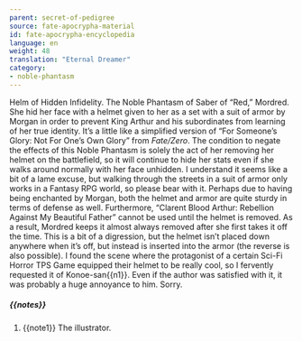 ```yaml
---
parent: secret-of-pedigree
source: fate-apocrypha-material
id: fate-apocrypha-encyclopedia
language: en
weight: 48
translation: "Eternal Dreamer"
category:
- noble-phantasm
---
```


Helm of Hidden Infidelity. The Noble Phantasm of Saber of “Red,” Mordred. She hid her face with a helmet given to her as a set with a suit of armor by Morgan in order to prevent King Arthur and his subordinates from learning of her true identity.
It’s a little like a simplified version of “For Someone’s Glory: Not For One’s Own Glory” from *Fate/Zero*. The condition to negate the effects of this Noble Phantasm is solely the act of her removing her helmet on the battlefield, so it will continue to hide her stats even if she walks around normally with her face unhidden. I understand it seems like a bit of a lame excuse, but walking through the streets in a suit of armor only works in a Fantasy RPG world, so please bear with it.
Perhaps due to having being enchanted by Morgan, both the helmet and armor are quite sturdy in terms of defense as well. Furthermore, “Clarent Blood Arthur: Rebellion Against My Beautiful Father” cannot be used until the helmet is removed. As a result, Mordred keeps it almost always removed after she first takes it off the time.
This is a bit of a digression, but the helmet isn’t placed down anywhere when it’s off, but instead is inserted into the armor (the reverse is also possible). I found the scene where the protagonist of a certain Sci-Fi Horror TPS Game equipped their helmet to be really cool, so I fervently requested it of Konoe-san{{n1}}. Even if the author was satisfied with it, it was probably a huge annoyance to him. Sorry.

##### {{notes}}

1. {{note1}} The illustrator.
